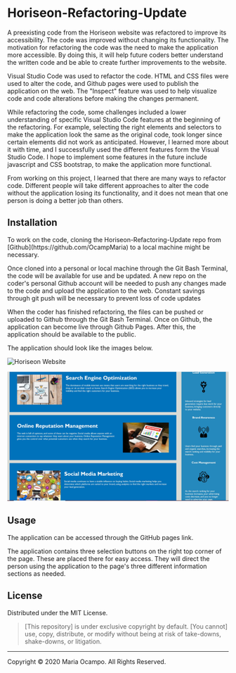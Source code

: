 # Horiseon-Refactoring-Update
<p>
A preexisting code from the Horiseon website was refactored to improve its accessibility. The code was improved without changing its functionality. The motivation for refactoring the code was the need to make the application more accessible. By doing this, it will help future coders better understand the written code and be able to create further improvements to the website.
</p>

<p>
Visual Studio Code was used to refactor the code. HTML and CSS files were used to alter the code, and Github pages were used to publish the application on the web. The "Inspect" feature was used to help visualize code and code alterations before making the changes permanent. 
</p>

<p>
While refactoring the code, some challenges included a lower understanding of specific Visual Studio Code features at the beginning of the refactoring. For example, selecting the right elements and selectors to make the application look the same as the original code, took longer since certain elements did not work as anticipated. However, I learned more about it with time, and I successfully used the different features form the Visual Studio Code. I hope to implement some features in the future include javascript and CSS bootstrap, to make the application more functional.
</p>

<p>
From working on this project, I learned that there are many ways to refactor code. Different people will take different approaches to alter the code without the application losing its functionality, and it does not mean that one person is doing a better job than others. 
</p>

## Installation
<p>
To work on the code, cloning the Horiseon-Refactoring-Update repo from [Github](https://github.com/OcampMaria) to a local machine might be necessary.
</p>

<p>
Once cloned into a personal or local machine through the Git Bash Terminal, the code will be available for use and be updated. A new repo on the coder's personal Github account will be needed to push any changes made to the code and upload the application to the web. Constant savings through git push will be necessary to prevent loss of code updates
</p>

<p>
When the coder has finished refactoring, the files can be pushed or uploaded to Github through the Git Bash Terminal. Once on Github, the application can become live through Github Pages. After this, the application should be available to the public. 
</p>

<p>The application should look like the images below. </p>


![Horiseon Website](Develop/images/HoriseonImage1.png?raw=true "Horiseon Website")

![Horiseon Website](Develop/images/SharedScreenshot.png?raw=true "Horiseon Website")

## Usage
<p>
The application can be accessed through the GitHub pages link.
</p>
<p> The application contains three selection buttons on the right top corner of the page. These are placed there for easy access. They will direct the person using the application to the page's three different information sections as needed. 
</p>

## License
Distributed under the MIT License.

>[This repository] is under exclusive copyright by default. [You cannot] use, copy, distribute, or modify without being at risk of take-downs, shake-downs, or litigation.

- - -
Copyright &copy; 2020 Maria Ocampo. All Rights Reserved.
